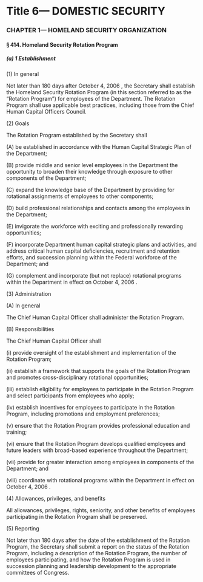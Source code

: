 
# Title 6— DOMESTIC SECURITY
### CHAPTER 1— HOMELAND SECURITY ORGANIZATION
#### § 414. Homeland Security Rotation Program
##### (a) 1 Establishment

(1) In general

Not later than 180 days after October 4, 2006 , the Secretary shall establish the Homeland Security Rotation Program (in this section referred to as the “Rotation Program”) for employees of the Department. The Rotation Program shall use applicable best practices, including those from the Chief Human Capital Officers Council.

(2) Goals

The Rotation Program established by the Secretary shall

(A) be established in accordance with the Human Capital Strategic Plan of the Department;

(B) provide middle and senior level employees in the Department the opportunity to broaden their knowledge through exposure to other components of the Department;

(C) expand the knowledge base of the Department by providing for rotational assignments of employees to other components;

(D) build professional relationships and contacts among the employees in the Department;

(E) invigorate the workforce with exciting and professionally rewarding opportunities;

(F) incorporate Department human capital strategic plans and activities, and address critical human capital deficiencies, recruitment and retention efforts, and succession planning within the Federal workforce of the Department; and

(G) complement and incorporate (but not replace) rotational programs within the Department in effect on October 4, 2006 .

(3) Administration

(A) In general

The Chief Human Capital Officer shall administer the Rotation Program.

(B) Responsibilities

The Chief Human Capital Officer shall

(i) provide oversight of the establishment and implementation of the Rotation Program;

(ii) establish a framework that supports the goals of the Rotation Program and promotes cross-disciplinary rotational opportunities;

(iii) establish eligibility for employees to participate in the Rotation Program and select participants from employees who apply;

(iv) establish incentives for employees to participate in the Rotation Program, including promotions and employment preferences;

(v) ensure that the Rotation Program provides professional education and training;

(vi) ensure that the Rotation Program develops qualified employees and future leaders with broad-based experience throughout the Department;

(vii) provide for greater interaction among employees in components of the Department; and

(viii) coordinate with rotational programs within the Department in effect on October 4, 2006 .

(4) Allowances, privileges, and benefits

All allowances, privileges, rights, seniority, and other benefits of employees participating in the Rotation Program shall be preserved.

(5) Reporting

Not later than 180 days after the date of the establishment of the Rotation Program, the Secretary shall submit a report on the status of the Rotation Program, including a description of the Rotation Program, the number of employees participating, and how the Rotation Program is used in succession planning and leadership development to the appropriate committees of Congress.
